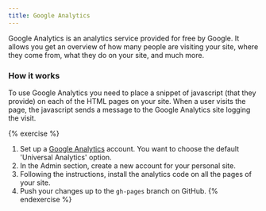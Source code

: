 ```yaml
---
title: Google Analytics
---
```


Google Analytics is an analytics service provided for free by Google. It allows you get an overview of how many people are visiting your site, where they come from, what they do on your site, and much more. 

### How it works

To use Google Analytics you need to place a snippet of javascript (that they provide) on each of the HTML pages on your site. When a user visits the page, the javascript sends a message to the Google Analytics site logging the visit.


{% exercise %}
1. Set up a [Google Analytics](http://www.google.com/analytics/) account. You want to choose the default 'Universal Analytics' option.
2. In the Admin section, create a new account for your personal site.
3. Following the instructions, install the analytics code on all the pages of your site.
4. Push your changes up to the `gh-pages` branch on GitHub.
{% endexercise %}